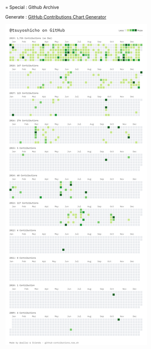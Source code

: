 = Special : Github Archive 

Generate : [GitHub Contributions Chart Generator](https://github-contributions.now.sh/)

![until 2019](github-contributions-until2019.png)

